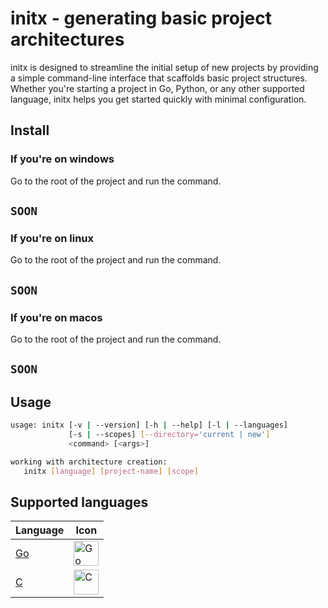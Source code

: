 # initx - generating basic project architectures

initx is designed to streamline the initial setup of new projects by providing a simple command-line interface that scaffolds basic project structures. Whether you're starting a project in Go, Python, or any other supported language, initx helps you get started quickly with minimal configuration.

## Install

### If you're on windows

Go to the root of the project and run the command.

## `SOON`

### If you're on linux

Go to the root of the project and run the command.

## `SOON`

### If you're on macos

Go to the root of the project and run the command.

## `SOON`

## Usage

```bash
usage: initx [-v | --version] [-h | --help] [-l | --languages]
             [-s | --scopes] [--directory='current | new']
             <command> [<args>]

working with architecture creation:
   initx [language] [project-name] [scope]
```

## Supported languages

| Language | Icon |
|----------|-------|
| [Go](https://go.dev/) | <img src="https://cdn.jsdelivr.net/gh/devicons/devicon/icons/go/go-original.svg" width="40" alt="Go" /> |
| [C](https://en.wikipedia.org/wiki/C_(programming_language)) | <img src="https://cdn.jsdelivr.net/gh/devicons/devicon/icons/c/c-original.svg" width="40" alt="C" /> |